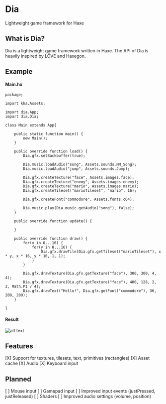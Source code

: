 # Dia
Lightweight game framework for Haxe

## What is Dia?

Dia is a lightweight game framework written in Haxe. The API of Dia is heavily inspired by LÖVE and Haxegon.

## Example

#### Main.hx
```
package;

import kha.Assets;

import dia.App;
import dia.Dia;

class Main extends App{
	
	public static function main() {
		new Main();
	}

	public override function load() {
		Dia.gfx.setBackbuffer(true);

		Dia.music.loadAudio("song", Assets.sounds.NM_Song);
		Dia.music.loadAudio("jump", Assets.sounds.Jump);

		Dia.gfx.createTexture("face", Assets.images.face);
		Dia.gfx.createTexture("enemy", Assets.images.enemy);
		Dia.gfx.createTexture("mario", Assets.images.mario);
		Dia.gfx.createTileset("marioTileset", "mario", 16);

		Dia.gfx.createFont("commodore", Assets.fonts.c64);

		Dia.music.play(Dia.music.getAudio("song"), false);
	}

	public override function update() {
		
	}

	public override function draw() {
		for(x in 0...16) {
			for(y in 0...16) {
				Dia.gfx.drawTile(Dia.gfx.getTileset("marioTileset"), x * y, x * 16, y * 16, 1, 1);
			}
		}

		Dia.gfx.drawTexture(Dia.gfx.getTexture("face"), 300, 300, 4, 4);
		Dia.gfx.drawTexture(Dia.gfx.getTexture("face"), 400, 128, 2, 2, Math.PI / 4);
		Dia.gfx.drawText("Hello!", Dia.gfx.getFont("commodore"), 36, 200, 200);
	}

}
```

#### Result

![alt text](https://github.com/gmisail/Dia/raw/master/example.png "Glorious example")

## Features

[X] Support for textures, tilesets, text, primitives (rectangles)
[X] Asset cache
[X] Audio
[X] Keyboard input

## Planned

[ ] Mouse input
[ ] Gamepad input
[ ] Improved input events (justPressed, justReleased)
[ ] Shaders
[ ] Improved audio settings (volume, position)
